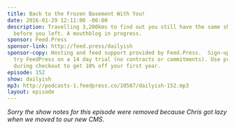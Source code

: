 ```yaml
---
title: Back to the Frozen Basement With You!
date: 2016-01-29 12:11:00 -06:00
description: Travelling 3,200kms to find out you still have the same shadow you had
  before you left. A mouthblog in progress.
sponsor: Feed.Press
sponsor-link: http://feed.press/dailyish
sponsor-copy: Hosting and feed support provided by Feed.Press.  Sign-up today and
  try FeedPress on a 14 day trial (no contracts or commitments). Use promo code "dailyish"
  during checkout to get 10% off your first year.
episode: 152
show: dailyish
mp3: http://podcasts-1.feedpress.co/10587/dailyish-152.mp3
layout: episode
---
```


<em>Sorry the show notes for this episode were removed because Chris got lazy when we moved to our new CMS</em>.
